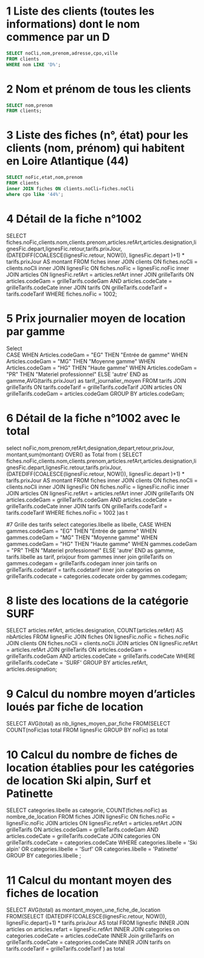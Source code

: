 # 1 Liste des clients (toutes les informations) dont le nom commence par un D  
``` sql
SELECT noCli,nom,prenom,adresse,cpo,ville 
FROM clients 
WHERE nom LIKE 'D%';
```

# 2 Nom et prénom de tous les clients
```sql
SELECT nom,prenom
FROM clients;
```

# 3 Liste des fiches (n°, état) pour les clients (nom, prénom) qui habitent en Loire Atlantique (44)
``` sql
SELECT noFic,etat,nom,prenom    
FROM clients
inner JOIN fiches ON clients.noCli=fiches.noCli
where cpo like '44%';
```

# 4 Détail de la fiche n°1002 
SELECT 
    fiches.noFic,clients.nom,clients.prenom,articles.refArt,articles.designation,lignesFic.depart,lignesFic.retour,tarifs.prixJour,(DATEDIFF(COALESCE(lignesFic.retour, NOW()), lignesFic.depart )+1)  * tarifs.prixJour  AS montant 
FROM fiches
inner JOIN clients ON fiches.noCli = clients.noCli
inner JOIN lignesFic ON fiches.noFic = lignesFic.noFic
inner JOIN articles ON lignesFic.refArt = articles.refArt
inner JOIN grilleTarifs ON articles.codeGam = grilleTarifs.codeGam AND articles.codeCate = grilleTarifs.codeCate
inner JOIN tarifs ON grilleTarifs.codeTarif = tarifs.codeTarif
WHERE fiches.noFic = 1002;

# 5 Prix journalier moyen de location par gamme
Select  
CASE 
    WHEN Articles.codeGam = "EG" THEN "Entrée de gamme" 
    WHEN Articles.codeGam = "MG" THEN "Moyenne gamme"
    WHEN Articles.codeGam = "HG" THEN "Haute gamme"
    WHEN Articles.codeGam = "PR" THEN "Materiel professionnel"
    ELSE  'autre'
END as gamme,AVG(tarifs.prixJour) as tarif_journalier_moyen
FROM tarifs
JOIN grilleTarifs ON tarifs.codeTarif = grilleTarifs.codeTarif
JOIN articles ON grilleTarifs.codeGam = articles.codeGam
GROUP BY articles.codeGam;

# 6 Détail de la fiche n°1002 avec le total
select 
    noFic,nom,prenom,refArt,designation,depart,retour,prixJour, montant,sum(montant) OVER() as Total
from (
SELECT 
    fiches.noFic,clients.nom,clients.prenom,articles.refArt,articles.designation,lignesFic.depart,lignesFic.retour,tarifs.prixJour,(DATEDIFF(COALESCE(lignesFic.retour, NOW()), lignesFic.depart )+1)  * tarifs.prixJour  AS montant 
FROM fiches
inner JOIN clients ON fiches.noCli = clients.noCli
inner JOIN lignesFic ON fiches.noFic = lignesFic.noFic
inner JOIN articles ON lignesFic.refArt = articles.refArt
inner JOIN grilleTarifs ON articles.codeGam = grilleTarifs.codeGam AND articles.codeCate = grilleTarifs.codeCate
inner JOIN tarifs ON grilleTarifs.codeTarif = tarifs.codeTarif
WHERE fiches.noFic = 1002
)as t

#7 Grille des tarifs
select categories.libelle as libelle, 
CASE 
    WHEN gammes.codeGam = "EG" THEN "Entrée de gamme" 
    WHEN gammes.codeGam = "MG" THEN "Moyenne gamme"
    WHEN gammes.codeGam = "HG" THEN "Haute gamme"
    WHEN gammes.codeGam = "PR" THEN "Materiel professionnel"
    ELSE  'autre'
END as gamme, tarifs.libelle as tarif, prixjour
from gammes
inner join grilleTarifs on gammes.codegam = grilleTarifs.codegam
inner join tarifs on grilleTarifs.codetarif = tarifs.codetarif
inner join categories on grilleTarifs.codecate = categories.codecate
order by gammes.codegam;

# 8 liste des locations de la catégorie SURF
SELECT articles.refArt, articles.designation, COUNT(articles.refArt) AS nbArticles
FROM lignesFic
JOIN fiches ON lignesFic.noFic = fiches.noFic
JOIN clients ON fiches.noCli = clients.noCli
JOIN articles ON lignesFic.refArt = articles.refArt
JOIN grilleTarifs ON articles.codeGam = grilleTarifs.codeGam AND articles.codeCate = grilleTarifs.codeCate
WHERE grilleTarifs.codeCate = 'SURF'
GROUP BY articles.refArt, articles.designation;

# 9 Calcul du nombre moyen d’articles loués par fiche de location
SELECT AVG(total) as nb_lignes_moyen_par_fiche
FROM(SELECT COUNT(noFic)as total
FROM lignesFic
GROUP BY noFic) as total


# 10 Calcul du nombre de fiches de location établies pour les catégories de location Ski alpin, Surf et Patinette
SELECT categories.libelle as categorie, COUNT(fiches.noFic) as nombre_de_location
FROM fiches
JOIN lignesFic ON fiches.noFic = lignesFic.noFic
JOIN articles ON lignesFic.refArt = articles.refArt
JOIN grilleTarifs ON articles.codeGam = grilleTarifs.codeGam AND articles.codeCate = grilleTarifs.codeCate
JOIN categories ON grilleTarifs.codeCate = categories.codeCate
WHERE categories.libelle = 'Ski alpin' OR categories.libelle = 'Surf' OR categories.libelle = 'Patinette'
GROUP BY categories.libelle ; 

# 11 Calcul du montant moyen des fiches de location
SELECT AVG(total) as montant_moyen_une_fiche_de_location
FROM(SELECT (DATEDIFF(COALESCE(lignesFic.retour, NOW()), lignesFic.depart)+1) * tarifs.prixJour AS total
FROM lignesfic
INNER JOIN articles on articles.refart = lignesFic.refArt
INNER JOIN categories on categories.codeCate = articles.codeCate
INNER Join grilleTarifs on grilleTarifs.codeCate = categories.codeCate
INNER JOIN tarifs on tarifs.codeTarif = grilleTarifs.codeTarif
) as total
